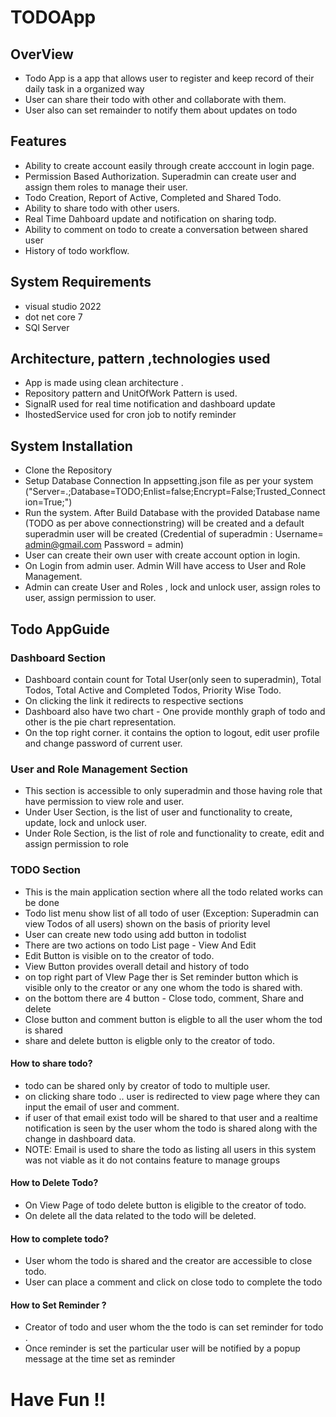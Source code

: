 # TODOApp
## OverView
- Todo App is a app that allows user to register and keep record of their daily task in a organized way
- User can share their todo with other and collaborate with them.
- User also can set remainder to notify them about updates on todo

## Features
- Ability to create account easily through create acccount in login page.
- Permission Based Authorization. Superadmin can create user and assign them roles to manage their user.
- Todo Creation, Report of Active, Completed and Shared Todo.
- Ability to share todo with other users.
- Real Time Dahboard update and notification on sharing todp.
- Ability to comment on todo to create a conversation between shared user
- History of todo workflow.

## System Requirements
- visual studio 2022
- dot net core 7
- SQl Server

## Architecture, pattern ,technologies used
- App is made using clean architecture .
- Repository pattern and UnitOfWork Pattern is used.
- SignalR used for real time notification and dashboard update
- IhostedService used for cron job to notify reminder
## System Installation
- Clone the Repository 
- Setup Database Connection In appsetting.json file as per your system ("Server=.;Database=TODO;Enlist=false;Encrypt=False;Trusted_Connection=True;")
- Run the system. After Build Database with the provided Database name (TODO as per above connectionstring) will be created and a default superadmin user will be created (Credential of superadmin :   Username= admin@gmail.com  Password = admin)
-  User can create their own user with create account option in login.
-  On Login from admin user. Admin Will have access to User and Role Management.
-  Admin can create User and Roles , lock and unlock user, assign roles to user, assign permission to user.

  ## Todo AppGuide
   ### Dashboard Section
   - Dashboard contain count for Total User(only seen to superadmin), Total Todos, Total Active and Completed Todos, Priority Wise Todo.
   - On clicking the link it redirects to respective sections
   - Dashboard also have two chart - One provide monthly graph of todo and other is the pie chart representation.
   - On the top right corner. it contains the option to logout, edit user profile and change password of current user.

  ### User and Role Management Section
  - This section is accessible to only superadmin and those having role that have permission to view role and user.
  - Under User Section, is the list of user and functionality to create, update, lock and unlock user.
  - Under Role Section, is the list of role and functionality to create, edit and assign permission to role

  ### TODO Section
  - This is the main application section where all the todo related works can be done
  - Todo list menu show list of all todo of user (Exception: Superadmin can view Todos of all users) shown on the basis of priority level
  - User can create new todo using add button in todolist
  - There are two actions on todo List page - View And Edit
  - Edit Button is visible on to the creator of todo.
  - View Button provides overall detail and history of todo
  - on top right part of VIew Page ther is Set reminder button which is visible only to the creator or any one whom the todo is shared with.
  - on the bottom there are 4 button - Close todo, comment, Share and delete
  - Close button and comment button is eligble to all the user whom the tod is shared
  - share and delete button is eligble only to the creator of todo.
   #### How to share todo?
   - todo can be shared only by creator of todo to multiple user.
   - on clicking share todo .. user is redirected to view page where they can input the email of user and comment.
   - if user of that email exist todo will be shared to that user and a realtime notification is seen by the user whom the todo is shared along with the change in dashboard data.
   - NOTE: Email is used to share the todo as listing all users in this system was not viable as it do not contains feature to manage groups
   #### How to Delete Todo?
   - On View Page of todo delete button is eligible to the creator of todo.
   - On delete all the data related to the todo will be deleted.

  #### How to complete todo?
  - User whom the todo is shared and the creator are accessible to close todo.
  - User can place a comment and click on close todo to complete the todo

  #### How to Set Reminder ?
  - Creator of todo and user whom the the todo is can set reminder for todo .
  - Once reminder is set the particular user will be notified by a popup message at the time set as reminder
    
# Have Fun !!
  
    
  

